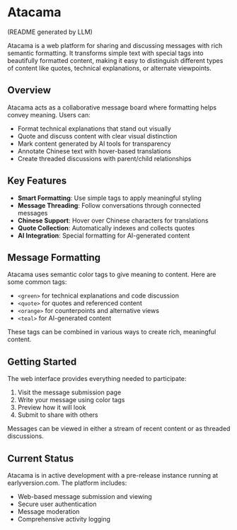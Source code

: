 # Atacama

(README generated by LLM)

Atacama is a web platform for sharing and discussing messages with rich semantic formatting. It transforms simple text with special tags into beautifully formatted content, making it easy to distinguish different types of content like quotes, technical explanations, or alternate viewpoints.

## Overview

Atacama acts as a collaborative message board where formatting helps convey meaning. Users can:
- Format technical explanations that stand out visually
- Quote and discuss content with clear visual distinction
- Mark content generated by AI tools for transparency
- Annotate Chinese text with hover-based translations
- Create threaded discussions with parent/child relationships

## Key Features

- **Smart Formatting**: Use simple tags to apply meaningful styling
- **Message Threading**: Follow conversations through connected messages
- **Chinese Support**: Hover over Chinese characters for translations
- **Quote Collection**: Automatically indexes and collects quotes
- **AI Integration**: Special formatting for AI-generated content

## Message Formatting

Atacama uses semantic color tags to give meaning to content. Here are some common tags:

- `<green>` for technical explanations and code discussion
- `<quote>` for quotes and referenced content
- `<orange>` for counterpoints and alternative views
- `<teal>` for AI-generated content

These tags can be combined in various ways to create rich, meaningful content.

## Getting Started

The web interface provides everything needed to participate:

1. Visit the message submission page
2. Write your message using color tags
3. Preview how it will look
4. Submit to share with others

Messages can be viewed in either a stream of recent content or as threaded discussions.

## Current Status

Atacama is in active development with a pre-release instance running at earlyversion.com. The platform includes:

- Web-based message submission and viewing
- Secure user authentication
- Message moderation
- Comprehensive activity logging
